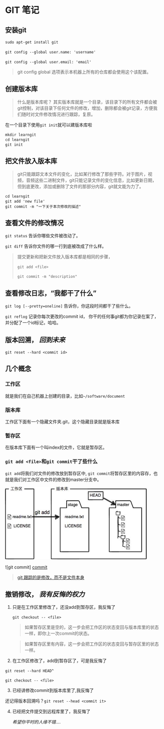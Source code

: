 # GIT 笔记
## 安装git
    sudo apt-get install git

    git config --global user.name: 'username'

    git config --global user.email: 'email'

>git config global 选项表示本机器上所有的仓库都会使用这个该配置。

## 创建版本库
>什么是版本库呢？ 其实版本库就是一个目录，该目录下的所有文件都会被git控制，对该目录下任何文件的修改，增加，删除都会被git记录，方便我们随时对文件修改情况进行跟踪，复原。

在一个目录下使用`git init`就可以建版本库啦

    mkdir learngit
    cd learngit
    git init

## 把文件放入版本库
>git只能跟踪文本文件的变化，比如某行修改了那些字符。对于图片，视频，音频这些二进制文件，git只能记录文件的变化信息，比如更新日期，但到底更改，添加或删除了文件的那部分内容，git就文能为力了。

    cd learngit
    git add 'new file'
    git commit -m "一下关于本次修改的描述"

## 查看文件的修改情况
`git status` 告诉你哪些文件被改动了。

`git diff`   告诉你文件的哪一行到底被改成了什么样。
>提交更新和把新文件放入版本库都是相同的步骤，
>
> `git add <file>`
>
> `git commit -m "description"`


## 查看修改日志，“我都干了什么”
`git log [--pretty=oneline]` 告诉你，你这段时间都干了些什么。

`git reflog`  记录你每次更改的commit id， 你干的任何事git都为你记录在案了，并分配了一个id标记，哈哈。

## 版本回溯， *回到未来*
`git reset --hard <commit id>`

## 几个概念
### 工作区
就是我们在自己机器上创建的目录，比如`~/software/document`
### 版本库
工作区下面有一个隐藏文件夹.git，这个隐藏目录就是版本库
### 暂存区
在版本库下面有一个叫index的文件，它就是暂存区。
### `git add <file>`和`git commit`干了些什么
`git add`将我们对文件的修改放到暂存区中, `git commit`将暂存区里的内容存，也就是我们对工作区中文件的修改到master分支中。

![git add][add]

![git commit] [commit]

[add]: ./add.jpg
[commit]: ./commit.jpg

>[git 跟踪的是修改，而不是文件本身](http://www.liaoxuefeng.com/wiki/0013739516305929606dd18361248578c67b8067c8c017b000/001374829472990293f16b45df14f35b94b3e8a026220c5000)

## 撤销修改， *我有反悔的权力*

1. 只是在工作区里修改了，还没add到暂存区，我反悔了

   `git checkout -- <file>`
   >如果暂存区里是空的，这一步会把工作区的状态变回与版本库里的状态一样，即你上一次commit的状态。

   >如果暂存区里有内容，这一步会把工作区的状态变回与暂存区里的状态一样。

2. 在工作区修改了，add到暂存区了，可是我反悔了

  `git reset --hard HEAD^`

  `git checkout -- <file>`

3. 已经讲修改commit到版本库里了,我反悔了

  还记得版本回溯吗？`git reset --head <commit it>`

4. 已经把文件提交到远程库里了，我反悔了

   *希望你平时的人缘不错....*
